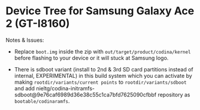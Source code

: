 # Device Tree for Samsung Galaxy Ace 2 (GT-I8160)

Notes & Issues:

- Replace `boot.img` inside the zip with `out/target/product/codina/kernel`
  before flashing to your device or it will stuck at Samsung logo.

- There is sdboot variant (install to 2nd & 3rd SD card partitions instead of
  internal, EXPERIMENTAL) in this build system which you can activate by
  making `rootdir/variants/current points` to `rootdir/variants/sdboot` and
  add nieltg/codina-initramfs-sdboot@9e76caf6989d36e38c55c1ca7bfd7625090cfbbf
  repository as `bootable/codinaramfs`.

